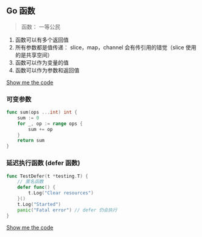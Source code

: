 ## Go 函数

> 函数： 一等公民

1. 函数可以有多个返回值
2. 所有参数都是值传递： slice，map，channel 会有传引用的错觉（slice 使用的是共享空间）
3. 函数可以作为变量的值
4. 函数可以作为参数和返回值

[Show me the code](function_test.go)


### 可变参数

```go
func sum(ops ...int) int {
	sum := 0
	for _, op := range ops {
        sum += op
	}
	return sum
}
```

### 延迟执行函数 (defer 函数)

```go
func TestDefer(t *testing.T) {
	// 匿名函数 
	defer func() {
	    t.Log("Clear resources")	
    }()
	t.Log("Started")
	panic("Fatal error") // defer 仍会执行
}
```

[Show me the code](function_test.go)
